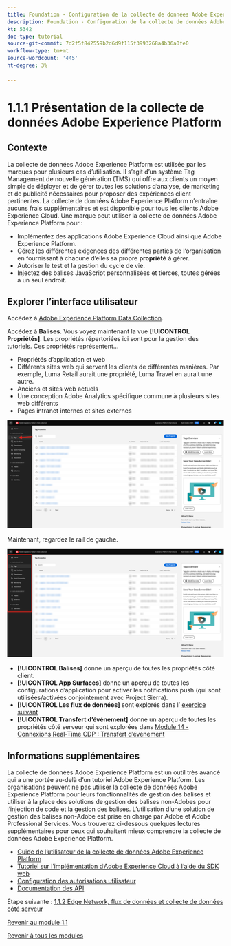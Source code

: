```yaml
---
title: Foundation - Configuration de la collecte de données Adobe Experience Platform et de l’extension du SDK Web - Explication de la collecte de données Adobe Experience Platform
description: Foundation - Configuration de la collecte de données Adobe Experience Platform et de l’extension du SDK Web - Explication de la collecte de données Adobe Experience Platform
kt: 5342
doc-type: tutorial
source-git-commit: 7d2f5f842559b2d6d9f115f3993268a4b36a0fe0
workflow-type: tm+mt
source-wordcount: '445'
ht-degree: 3%

---
```


# 1.1.1 Présentation de la collecte de données Adobe Experience Platform

## Contexte

La collecte de données Adobe Experience Platform est utilisée par les marques pour plusieurs cas d’utilisation. Il s’agit d’un système Tag Management de nouvelle génération (TMS) qui offre aux clients un moyen simple de déployer et de gérer toutes les solutions d’analyse, de marketing et de publicité nécessaires pour proposer des expériences client pertinentes. La collecte de données Adobe Experience Platform n’entraîne aucuns frais supplémentaires et est disponible pour tous les clients Adobe Experience Cloud. Une marque peut utiliser la collecte de données Adobe Experience Platform pour :

- Implémentez des applications Adobe Experience Cloud ainsi que Adobe Experience Platform.
- Gérez les différentes exigences des différentes parties de l’organisation en fournissant à chacune d’elles sa propre **propriété** à gérer.
- Autoriser le test et la gestion du cycle de vie.
- Injectez des balises JavaScript personnalisées et tierces, toutes gérées à un seul endroit.

## Explorer l’interface utilisateur

Accédez à [Adobe Experience Platform Data Collection](https://experience.adobe.com/#/data-collection/).

Accédez à **Balises**. Vous voyez maintenant la vue **[!UICONTROL Propriétés]**. Les propriétés répertoriées ici sont pour la gestion des tutoriels. Ces propriétés représentent...

- Propriétés d’application et web
- Différents sites web qui servent les clients de différentes manières. Par exemple, Luma Retail aurait une propriété, Luma Travel en aurait une autre.
- Anciens et sites web actuels
- Une conception Adobe Analytics spécifique commune à plusieurs sites web différents
- Pages intranet internes et sites externes

![Vue Propriétés du lancement](./images/launch1.png)

Maintenant, regardez le rail de gauche.

![Rail de gauche de lancement](./images/launch2.png)

- **[!UICONTROL Balises]** donne un aperçu de toutes les propriétés côté client.
- **[!UICONTROL App Surfaces]** donne un aperçu de toutes les configurations d’application pour activer les notifications push (qui sont utilisées/activées conjointement avec Project Sierra).
- **[!UICONTROL Les flux de données]** sont explorés dans l’ [exercice suivant](./ex2.md)
- **[!UICONTROL Transfert d’événement]** donne un aperçu de toutes les propriétés côté serveur qui sont explorées dans [Module 14 - Connexions Real-Time CDP : Transfert d’événement](./../../../modules/rtcdp-b2c/module2.5/aep-data-collection-ssf.md)

## Informations supplémentaires

La collecte de données Adobe Experience Platform est un outil très avancé qui a une portée au-delà d’un tutoriel Adobe Experience Platform. Les organisations peuvent ne pas utiliser la collecte de données Adobe Experience Platform pour leurs fonctionnalités de gestion des balises et utiliser à la place des solutions de gestion des balises non-Adobes pour l’injection de code et la gestion des balises. L’utilisation d’une solution de gestion des balises non-Adobe est prise en charge par Adobe et Adobe Professional Services.
Vous trouverez ci-dessous quelques lectures supplémentaires pour ceux qui souhaitent mieux comprendre la collecte de données Adobe Experience Platform.

- [Guide de l’utilisateur de la collecte de données Adobe Experience Platform](https://experienceleague.adobe.com/docs/experience-platform/tags/home.html?lang=fr)
- [Tutoriel sur lʼimplémentation dʼAdobe Experience Cloud à lʼaide du SDK web](https://experienceleague.adobe.com/docs/platform-learn/implement-web-sdk/overview.html?lang=fr)
- [Configuration des autorisations utilisateur](https://experienceleague.adobe.com/docs/experience-platform/tags/admin/user-permissions.html?lang=fr)
- [Documentation des API](https://developer.adobelaunch.com/api/)

Étape suivante : [1.1.2 Edge Network, flux de données et collecte de données côté serveur](./ex2.md)

[Revenir au module 1.1](./data-ingestion-launch-web-sdk.md)

[Revenir à tous les modules](./../../../overview.md)
